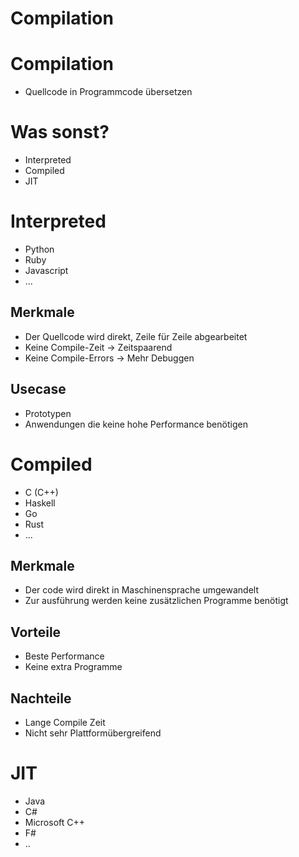# Compilation


# Compilation

- Quellcode in Programmcode übersetzen


# Was sonst?

- Interpreted
- Compiled
- JIT


# Interpreted

- Python
- Ruby
- Javascript
- ...


## Merkmale

- Der Quellcode wird direkt, Zeile für Zeile abgearbeitet
- Keine Compile-Zeit -> Zeitspaarend
- Keine Compile-Errors -> Mehr Debuggen


## Usecase

- Prototypen
- Anwendungen die keine hohe Performance benötigen


# Compiled

- C (C++)
- Haskell
- Go
- Rust
- ...


## Merkmale

- Der code wird direkt in Maschinensprache umgewandelt
- Zur ausführung werden keine zusätzlichen Programme benötigt


## Vorteile

- Beste Performance
- Keine extra Programme

## Nachteile

- Lange Compile Zeit
- Nicht sehr Plattformübergreifend


# JIT

- Java
- C#
- Microsoft C++
- F#
- ..


